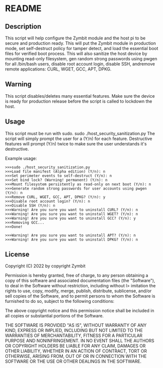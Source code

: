 # README


## Description
This script will help configure the Zymbit module and the host pi to be secure and production ready. This will put the Zymbit module in production mode, set self-destruct policy for tamper detect, and load the essential boot files for verified boot process. This will also sanitize the host device by mounting read-only filesystem, gen random strong passwords using pwgen for all /bin/bash users, disable root account login, disable SSH, andremove remote applications: CURL, WGET, GCC, APT, DPKG.

## Warning
This script disables/deletes many essential features. Make sure the device is ready for production release before the script is called to lockdown the host.

## Usage
This script must be run with sudo. sudo ./host_security_sanitization.py 
The script will simply prompt the user for a (Y/n) for each feature. Destructive features will prompt (Y/n) twice to make sure the user understands it's destructive.

Example usage:
```
>>>sudo ./host_security_sanitization.py
>>>Load file manifest (Alpha edition) (Y/n): n
>>>Set perimeter events to self-destruct (Y/n): n
>>>Set bind lock? (Warning! permanent) (Y/n): n
>>>Mount filesystem persistently as read-only on next boot (Y/n): n
>>>Generate random strong passwords for user accounts using pwgen (Y/n): n
>>>Remove CURL, WGET, GCC, APT, DPKG? (Y/n): y
>>>Disable root account login? (Y/n): n
>>>Disable SSH (Y/n): n
>>>Warning! Are you sure you want to uninstall CURL? (Y/n): n
>>>Warning! Are you sure you want to uninstall WGET? (Y/n): n
>>>Warning! Are you sure you want to uninstall GCC? (Y/n): y
>>>Removing GCC...
>>>Done!

>>>Warning! Are you sure you want to uninstall APT? (Y/n): n
>>>Warning! Are you sure you want to uninstall DPKG? (Y/n): n
```



## License
 Copyright (C) 2022 by copyright Zymbit

 Permission is hereby granted, free of charge, to any person obtaining a copy of this software and associated documentation files (the "Software"),
 to deal in the Software without restriction, including without l> imitation the rights to use, copy, modify, merge, publish, distribute, sublicense,
 and/or sell copies of the Software, and to permit persons to whom the Software is furnished to do so, subject to the following conditions:

 The above copyright notice and this permission notice shall be included in all copies or substantial portions of the Software.

 THE SOFTWARE IS PROVIDED "AS IS", WITHOUT WARRANTY OF ANY KIND, EXPRESS OR IMPLIED, INCLUDING BUT NOT LIMITED TO THE WARRANTIES OF MERCHANTABILITY,
FITNESS FOR A PARTICULAR PURPOSE AND NONINFRINGEMENT. IN NO EVENT SHALL THE AUTHORS OR COPYRIGHT HOLDERS BE LIABLE FOR ANY CLAIM, DAMAGES OR OTHER LIABILITY,
 WHETHER IN AN ACTION OF CONTRACT, TORT OR OTHERWISE, ARISING FROM, OUT OF OR IN CONNECTION WITH THE SOFTWARE OR THE USE OR OTHER DEALINGS IN THE SOFTWARE.
